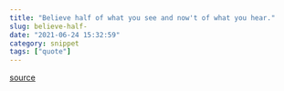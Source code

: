 ```yaml
---
title: "Believe half of what you see and now't of what you hear."
slug: believe-half-
date: "2021-06-24 15:32:59"
category: snippet
tags: ["quote"]
---
```


[source](https://equalexperts.blogin.co/posts/5-minutes-with-andy-norman-data-business-analyst-ee-ukn-138307)
